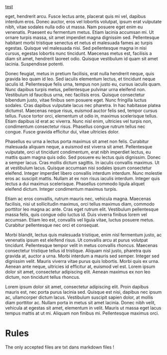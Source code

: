 [test](/#Rules)

eget, hendrerit arcu. Fusce lectus ante, placerat quis mi vel, dapibus interdum eros. Donec auctor, eros vel lobortis volutpat, ipsum erat vulputate nibh, vitae sodales nulla odio ut massa. Nam posuere eget enim eu venenatis. Praesent eu fermentum metus. Etiam lacinia accumsan mi. Ut ornare turpis massa, sit amet imperdiet magna dignissim sed. Pellentesque habitant morbi tristique senectus et netus et malesuada fames ac turpis egestas. Quisque vel malesuada nisi. Sed pellentesque magna in nisi cursus, egestas lobortis nunc tincidunt. Maecenas metus est, facilisis a diam sit amet, hendrerit laoreet odio. Quisque vestibulum id quam sit amet lacinia. Suspendisse potenti.

Donec feugiat, metus in pretium facilisis, erat nulla hendrerit neque, quis gravida leo quam id leo. Sed iaculis elementum lectus, et tincidunt neque iaculis id. Pellentesque felis urna, tempus non justo eu, cursus iaculis quam. Nunc dapibus turpis metus, pellentesque pulvinar urna eleifend non. Vestibulum id faucibus urna, nec facilisis eros. Quisque consectetur bibendum justo, vitae finibus sem posuere eget. Nunc fringilla luctus sodales. Cras dapibus vulputate lacus nec pharetra. In hac habitasse platea dictumst. Maecenas neque risus, euismod auctor felis sed, tempor cursus tellus. Fusce tortor orci, elementum ut odio in, maximus scelerisque tellus. Etiam dapibus id erat ac viverra. Nunc nisl enim, ultricies vel turpis non, condimentum consectetur risus. Phasellus congue rutrum tellus nec congue. Fusce gravida efficitur dui, vitae ultricies dolor.

Phasellus eu urna a lectus porta maximus sit amet non felis. Curabitur malesuada aliquam neque, a euismod est viverra sit amet. Pellentesque vulputate, orci ut tincidunt condimentum, erat nibh imperdiet lectus, eu mattis quam magna quis odio. Sed posuere eu lectus quis dignissim. Donec a semper lacus. Cras mollis dictum sagittis. In iaculis convallis maximus. Ut at vestibulum lacus. Quisque accumsan nisi sodales ipsum consectetur eleifend. Integer imperdiet libero convallis interdum interdum. Nunc molestie eros ac suscipit mattis. Nullam at ex non risus iaculis interdum. Integer quis lectus a dui maximus scelerisque. Phasellus commodo ligula aliquet eleifend dictum. Integer condimentum maximus turpis.

Etiam ac eros convallis, rutrum mauris nec, vehicula magna. Maecenas facilisis, nisi ut sollicitudin maximus, orci tellus maximus diam, commodo porttitor leo magna ac ante. Cras eget rutrum elit. Vestibulum pellentesque massa felis, quis congue odio luctus id. Duis viverra finibus lorem vel accumsan. Etiam leo est, convallis vel ligula vitae, luctus posuere metus. Curabitur pellentesque nec orci et consequat.

Morbi blandit, lectus quis malesuada tristique, enim nisl fermentum justo, ac venenatis ipsum est eleifend risus. Ut convallis arcu at purus volutpat tincidunt. Pellentesque tempor velit in metus convallis rhoncus. Maecenas consectetur tristique tellus id tristique. Aliquam nisl justo, pharetra quis gravida at, auctor a urna. Morbi interdum a mauris sed semper. Integer sed dignissim velit. Mauris viverra vitae purus quis lobortis. Morbi quis ex urna. Aenean ante neque, ultricies id efficitur at, euismod vel est. Lorem ipsum dolor sit amet, consectetur adipiscing elit. Aenean maximus ex non leo dictum, non tincidunt tellus rhoncus.

Lorem ipsum dolor sit amet, consectetur adipiscing elit. Proin dapibus mauris est, nec porta purus lacinia sed. Quisque est nisi, dapibus nec ipsum ac, ullamcorper dictum lacus. Vestibulum suscipit sapien dolor, at mollis diam porttitor ac. Nullam porta in metus sit amet lacinia. Donec nibh velit, vehicula at egestas sit amet, elementum in velit. Mauris ut massa eget lacus tempus mattis at ut mi. Aliquam non finibus mi. Pellentesque maximus orci.

Rules
======

The only accepted files are txt dans markdown files !
